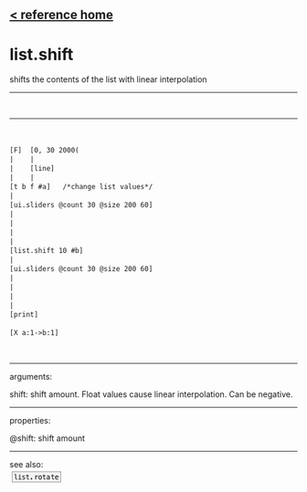 [< reference home](ceammc_lib.html)
---

# list.shift


shifts the contents of the list with linear interpolation

---

<br>


---


```


[F]  [0, 30 2000(
|    |
|    [line]
|    |
[t b f #a]   /*change list values*/
|
[ui.sliders @count 30 @size 200 60]
|
|
|
|
[list.shift 10 #b]
|
[ui.sliders @count 30 @size 200 60]
|
|
|
|
[print]

[X a:1->b:1]

            
```

---
arguments:

shift: shift amount. Float values cause linear
            interpolation. Can be negative.<br>

---
properties:

@shift: shift amount<br>

---
see also:<br>
[![list.rotate](img/object_list.rotate.png)](list.rotate.html)
